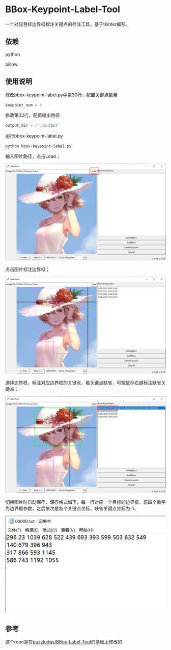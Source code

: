 # BBox-Keypoint-Label-Tool

一个对应目标边界框标注关键点的标注工具，基于tkinter编写。

## 依赖

python

pillow

## 使用说明

修改bbox-keypoint-label.py中第30行，配置关键点数量

```python
keypoint_num = 4
```

修改第32行，配置输出路径

```python
output_dir = r'./output'
```

运行bbox-keypoint-label.py

```shell
python bbox-keypoint-label.py
```

输入图片路径，点击Load；

![image-20210919112513383](README.assets/image-20210919112513383.png)

点击图片标注边界框；

![image-20210919112618984](README.assets/image-20210919112618984.png)

选择边界框，标注对应边界框的关键点，若关键点缺省，可按鼠标右键标注缺省关键点；

![image-20210919112710283](README.assets/image-20210919112710283.png)

切换图片时自动保存，保存格式如下，每一行对应一个目标的边界框，前四个数字为边界框参数，之后依次是各个关键点坐标，缺省关键点坐标为-1。

![image-20210919112814458](README.assets/image-20210919112814458.png)

## 参考

这个repo是在[puzzledqs/BBox-Label-Tool](https://github.com/puzzledqs/BBox-Label-Tool)的基础上修改的

